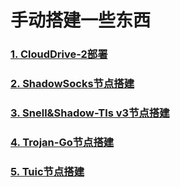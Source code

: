 # 手动搭建一些东西

### [1. CloudDrive-2部署](https://github.com/MHY2233/MHY2233/blob/main/CloudDrive-2%E9%83%A8%E7%BD%B2.md)

### [2. ShadowSocks节点搭建](https://github.com/MHY2233/MHY2233/blob/main/ShadowSocks.md)

### [3. Snell&Shadow-Tls v3节点搭建](https://github.com/MHY2233/MHY2233/blob/main/Snell+Shadow-tls%20v3%E9%83%A8%E7%BD%B2.md)

### [4. Trojan-Go节点搭建](https://github.com/MHY2233/MHY2233/blob/main/Trojan-Go%E8%8A%82%E7%82%B9%E6%90%AD%E5%BB%BA.md)

### [5. Tuic节点搭建](https://github.com/MHY2233/MHY2233/blob/main/Tuic%E8%8A%82%E7%82%B9%E6%90%AD%E5%BB%BA.md)











